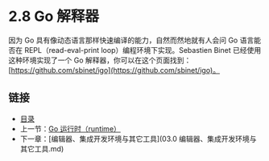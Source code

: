 # 2.8 Go 解释器

因为 Go 具有像动态语言那样快速编译的能力，自然而然地就有人会问 Go 语言能否在 REPL（read-eval-print loop）编程环境下实现。Sebastien Binet 已经使用这种环境实现了一个 Go 解释器，你可以在这个页面找到：[https://github.com/sbinet/igo](https://github.com/sbinet/igo)。

## 链接

- [目录](directory.md)
- 上一节：[Go 运行时（runtime）](02.7.md)
- 下一章：[编辑器、集成开发环境与其它工具](03.0 编辑器、集成开发环境与其它工具.md)
